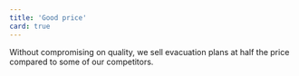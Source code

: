 ```yaml
---
title: 'Good price'
card: true
---
```


Without compromising on quality, we sell evacuation plans at half the price compared to some of our competitors.